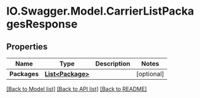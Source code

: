 # IO.Swagger.Model.CarrierListPackagesResponse
## Properties

Name | Type | Description | Notes
------------ | ------------- | ------------- | -------------
**Packages** | [**List&lt;Package&gt;**](Package.md) |  | [optional] 

[[Back to Model list]](../README.md#documentation-for-models) [[Back to API list]](../README.md#documentation-for-api-endpoints) [[Back to README]](../README.md)

